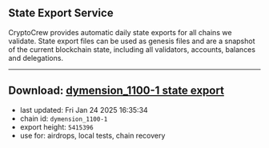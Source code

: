 ## State Export Service
CryptoCrew provides automatic daily state exports for all chains we validate. State export files can be used as genesis files and are a snapshot of the current blockchain state, including all validators, accounts, balances and delegations.

---
**Download: [dymension_1100-1 state export](https://dl-eu2.ccvalidators.com/SERVICE/dymension/dymension_1100-1_export_5415396.json)**
---

- last updated: Fri Jan 24 2025 16:35:34
- chain id: `dymension_1100-1`
- export height: `5415396`
- use for: airdrops, local tests, chain recovery
